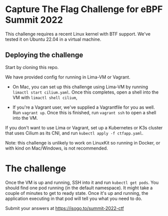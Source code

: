 # Capture The Flag Challenge for eBPF Summit 2022

This challenge requires a recent Linux kernel with BTF support. We've tested it on Ubuntu 22.04 in a virtual machine. 

## Deploying the challenge 

Start by cloning this repo. 

We have provided config for running in Lima-VM or Vagrant. 

* On Mac, you can set up this challenge using Lima-VM by running `limactl start cilium.yaml`. Once this completes, open a shell into the VM with `limactl shell cilium`,

* If you're a Vagrant user, we've supplied a Vagrantfile for you as well. Run `vagrant up`. Once this is finished, run `vagrant ssh` to open a shell into the VM. 

If you don't want to use Lima or Vagrant, set up a Kubernetes or K3s cluster that uses Cilium as its CNI, and run `kubectl apply -f ctfapp.yaml`. 

Note: this challenge is unlikely to work on LinuxKit so running in Docker, or with kind on Mac/Windows, is not recommended. 

# The challenge

Once the VM is up and running, SSH into it and run `kubectl get pods`. You should find one pod running (in the default namespace). It might take a couple of minutes to get to ready state. Once it's up and running, the application executing in that pod will tell you what you need to do.

Submit your answers at https://isogo.to/summit-2022-ctf

